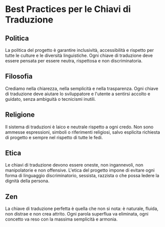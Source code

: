 # Best Practices per le Chiavi di Traduzione

## Politica
La politica del progetto è garantire inclusività, accessibilità e rispetto per tutte le culture e le diversità linguistiche. Ogni chiave di traduzione deve essere pensata per essere neutra, rispettosa e non discriminatoria.

## Filosofia
Crediamo nella chiarezza, nella semplicità e nella trasparenza. Ogni chiave di traduzione deve aiutare lo sviluppatore e l'utente a sentirsi accolto e guidato, senza ambiguità o tecnicismi inutili.

## Religione
Il sistema di traduzioni è laico e neutrale rispetto a ogni credo. Non sono ammesse espressioni, simboli o riferimenti religiosi, salvo esplicita richiesta di progetto e sempre nel rispetto di tutte le fedi.

## Etica
Le chiavi di traduzione devono essere oneste, non ingannevoli, non manipolatorie e non offensive. L'etica del progetto impone di evitare ogni forma di linguaggio discriminatorio, sessista, razzista o che possa ledere la dignità della persona.

## Zen
La chiave di traduzione perfetta è quella che non si nota: è naturale, fluida, non distrae e non crea attrito. Ogni parola superflua va eliminata, ogni concetto va reso con la massima semplicità e armonia. 
